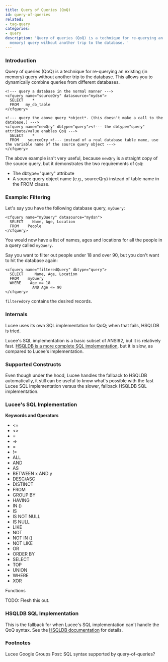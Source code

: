 ```yaml
---
title: Query of Queries (QoQ)
id: query-of-queries
related:
- tag-query
categories:
- query
description: 'Query of queries (QoQ) is a technique for re-querying an existing (in
  memory) query without another trip to the database. '
---
```


### Introduction ###

Query of queries (QoQ) is a technique for re-querying an existing (in memory) query without another trip to the database. This allows you to dynamically combine queries from different databases.

```lucee
<!--- query a database in the normal manner --->
<cfquery name="sourceQry" datasource="mydsn">
  SELECT    *
  FROM   my_db_table
</cfquery>

<!--- query the above query *object*. (this doesn't make a call to the database.) --->
<cfquery name="newQry" dbtype="query"><!--- the dbtype="query" attribute/value enables QoQ --->
  SELECT    *
  FROM    sourceQry <!--- instead of a real database table name, use the variable name of the source query object --->
</cfquery>
```

The above example isn't very useful, because ```newQry``` is a straight copy of the source query, but it demonstrates the two requirements of ```QoQ```:

* The dbtype="query" attribute
* A source query object name (e.g., sourceQry) instead of table name in the FROM clause.

### Example: Filtering ###

Let's say you have the following database query, ```myQuery```:

```lucee
<cfquery name="myQuery" datasource="mydsn">
  SELECT    Name, Age, Location
  FROM    People
</cfquery>
```

You would now have a list of names, ages and locations for all the people in a query called ```myQuery```.

Say you want to filter out people under 18 and over 90, but you don't want to hit the database again:


```lucee
<cfquery name="filteredQuery" dbtype="query">
  SELECT     Name, Age, Location
  FROM    myQuery
  WHERE    Age >= 18 
    		AND Age <= 90
</cfquery>
```

```filteredQry``` contains the desired records.

### Internals ###

Lucee uses its own SQL implementation for QoQ; when that fails, HSQLDB is tried.

Lucee's SQL implementation is a basic subset of ANSI92, but it is relatively fast. [HSQLDB is a more complete SQL implementation](http://hsqldb.org/doc/2.0/guide/sqlgeneral-chapt.html), but it is slow, as compared to Lucee's implementation.

### Supported Constructs ###

Even though under the hood, Lucee handles the fallback to HSQLDB automatically, it still can be useful to know what's possible with the fast Lucee SQL implementation versus the slower, fallback HSQLDB SQL implementation.


### Lucee's SQL Implementation ###

**Keywords and Operators**

* <=
* <>
* =
* =>
* =
* !=
* ALL
* AND
* AS
* BETWEEN x AND y
* DESC/ASC
* DISTINCT
* FROM
* GROUP BY
* HAVING
* IN ()
* IS
* IS NOT NULL
* IS NULL
* LIKE
* NOT
* NOT IN ()
* NOT LIKE
* OR
* ORDER BY
* SELECT
* TOP
* UNION
* WHERE
* XOR

Functions

TODO: Flesh this out.

### HSQLDB SQL Implementation ###

This is the fallback for when Lucee's SQL implementation can't handle the QoQ syntax. See the [HSQLDB documentation](http://hsqldb.org/doc/2.0/guide/sqlgeneral-chapt.html) for details.

### Footnotes ###

Lucee Google Groups Post: SQL syntax supported by query-of-queries?

